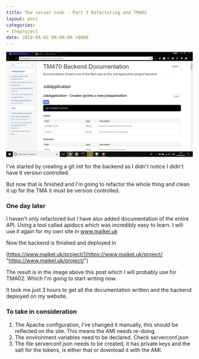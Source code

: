```yaml
---
title: The server code - Part 3 Refactoring and TMA02
layout: post
categories:
- theproject
date: 2018-04-02 00:00:00 +0000
---
```

![](/uploads/2018/04/02/Capture.PNG)

I've started by creating a git init for the backend as I didn't notice I didn't have it version controlled.

But now that is finished and I'm going to refactor the whole thing and clean it up for the TMA it must be version controlled.

### One day later

I haven't only refactored but I have also added documentation of the entire API. Using a tool called apidocs which was incredibly easy to learn. I will use it again for my own site in www.maikel.uk

Now the backend is finished and deployed in

[https://www.maikel.uk/project/](https://www.maikel.uk/project/ "https://www.maikel.uk/project/")

The result is in the image above this post which I will probably use for TMA02. Which I'm going to start writing now.

It took me just 3 hours to get all the documentation written and the backend deployed on my website.

### To take in consideration

1. The Apache configuration, I've changed it manually, this should be reflected on the site. This means the AMI needs re-doing. 
2. The environment variables need to be declared. Check serverconf.json
3. The file serverconf.json needs to be created, it has private keys and the salt for the tokens, is either that or download it with the AMI. 